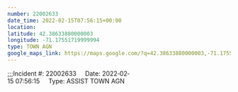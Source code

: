 ```yaml
---
number: 22002633
date_time: 2022-02-15T07:56:15+00:00
location: 
latitude: 42.38633880000003
longitude: -71.17551719999994
type: TOWN AGN
google_maps_link: https://maps.google.com/?q=42.38633880000003,-71.17551719999994
---
```


;;;Incident #: 22002633     Date: 2022‐02‐15 07:56:15     Type: ASSIST TOWN AGN
